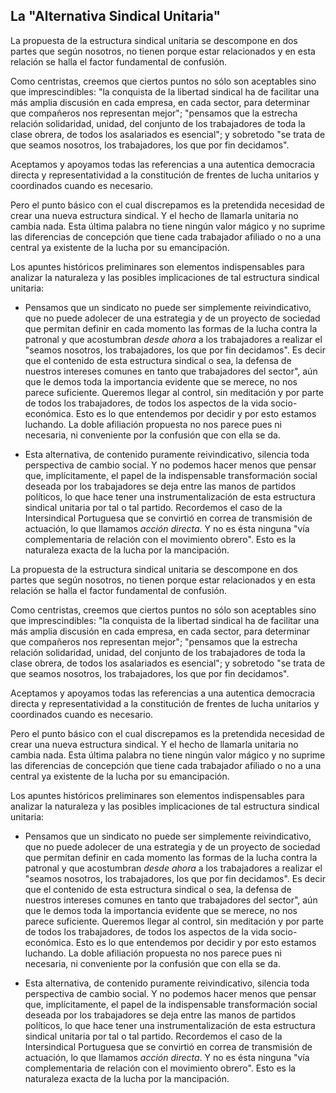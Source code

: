 ## La "Alternativa Sindical Unitaria"

La propuesta de la estructura sindical unitaria se descompone en dos
partes que según nosotros, no tienen porque estar relacionados y en esta
relación se halla el factor fundamental de confusión.

Como centristas, creemos que ciertos puntos no sólo son aceptables sino
que imprescindibles: "la conquista de la libertad sindical ha de
facilitar una más amplia discusión en cada empresa, en cada sector, para
determinar que compañeros nos representan mejor"; "pensamos que la
estrecha relación solidaridad, unidad, del conjunto de los trabajadores
de toda la clase obrera, de todos los asalariados es esencial"; y
sobretodo "se trata de que seamos nosotros, los trabajadores, los que
por fin decidamos".

Aceptamos y apoyamos todas las referencias a una autentica democracia
directa y representatividad a la constitución de frentes de lucha
unitarios y coordinados cuando es necesario.

Pero el punto básico con el cual discrepamos es la pretendida necesidad
de crear una nueva estructura sindical. Y el hecho de llamarla unitaria
no cambia nada. Esta última palabra no tiene ningún valor mágico y no
suprime las diferencias de concepción que tiene cada trabajador afiliado
o no a una central ya existente de la lucha por su emancipación.

Los apuntes históricos preliminares son elementos indispensables para
analizar la naturaleza y las posibles implicaciones de tal estructura
sindical unitaria:

-   Pensamos que un sindicato no puede ser simplemente reivindicativo,
    que no puede adolecer de una estrategia y de un proyecto de sociedad
    que permitan definir en cada momento las formas de la lucha contra
    la patronal y que acostumbran *desde ahora* a los trabajadores a
    realizar el "seamos nosotros, los trabajadores, los que por fin
    decidamos". Es decir que el contenido de esta estructura sindical o
    sea, la defensa de nuestros intereses comunes en tanto que
    trabajadores del sector", aún que le demos toda la importancia
    evidente que se merece, no nos parece suficiente. Queremos llegar al
    control, sin meditación y por parte de todos los trabajadores, de
    todos los aspectos de la vida socio-económica. Esto es lo que
    entendemos por decidir y por esto estamos luchando. La doble
    afiliación propuesta no nos parece pues ni necesaria, ni conveniente
    por la confusión que con ella se da.

-   Esta alternativa, de contenido puramente reivindicativo, silencia
    toda perspectiva de cambio social. Y no podemos hacer menos que
    pensar que, implícitamente, el papel de la indispensable
    transformación social deseada por los trabajadores se deja entre las
    manos de partidos políticos, lo que hace tener una
    instrumentalización de esta estructura sindical unitaria por tal o
    tal partido. Recordemos el caso de la Intersindical Portuguesa que
    se convirtió en correa de transmisión de actuación, lo que llamamos
    *acción directa*. Y no es ésta ninguna "vía complementaria de
    relación con el movimiento obrero". Esto es la naturaleza exacta de
    la lucha por la mancipación.


La propuesta de la estructura sindical unitaria se descompone en dos
partes que según nosotros, no tienen porque estar relacionados y en esta
relación se halla el factor fundamental de confusión.

Como centristas, creemos que ciertos puntos no sólo son aceptables sino
que imprescindibles: "la conquista de la libertad sindical ha de
facilitar una más amplia discusión en cada empresa, en cada sector, para
determinar que compañeros nos representan mejor"; "pensamos que la
estrecha relación solidaridad, unidad, del conjunto de los trabajadores
de toda la clase obrera, de todos los asalariados es esencial"; y
sobretodo "se trata de que seamos nosotros, los trabajadores, los que
por fin decidamos".

Aceptamos y apoyamos todas las referencias a una autentica democracia
directa y representatividad a la constitución de frentes de lucha
unitarios y coordinados cuando es necesario.

Pero el punto básico con el cual discrepamos es la pretendida necesidad
de crear una nueva estructura sindical. Y el hecho de llamarla unitaria
no cambia nada. Esta última palabra no tiene ningún valor mágico y no
suprime las diferencias de concepción que tiene cada trabajador afiliado
o no a una central ya existente de la lucha por su emancipación.

Los apuntes históricos preliminares son elementos indispensables para
analizar la naturaleza y las posibles implicaciones de tal estructura
sindical unitaria:

-   Pensamos que un sindicato no puede ser simplemente reivindicativo,
    que no puede adolecer de una estrategia y de un proyecto de sociedad
    que permitan definir en cada momento las formas de la lucha contra
    la patronal y que acostumbran *desde ahora* a los trabajadores a
    realizar el "seamos nosotros, los trabajadores, los que por fin
    decidamos". Es decir que el contenido de esta estructura sindical o
    sea, la defensa de nuestros intereses comunes en tanto que
    trabajadores del sector", aún que le demos toda la importancia
    evidente que se merece, no nos parece suficiente. Queremos llegar al
    control, sin meditación y por parte de todos los trabajadores, de
    todos los aspectos de la vida socio-económica. Esto es lo que
    entendemos por decidir y por esto estamos luchando. La doble
    afiliación propuesta no nos parece pues ni necesaria, ni conveniente
    por la confusión que con ella se da.

-   Esta alternativa, de contenido puramente reivindicativo, silencia
    toda perspectiva de cambio social. Y no podemos hacer menos que
    pensar que, implícitamente, el papel de la indispensable
    transformación social deseada por los trabajadores se deja entre las
    manos de partidos políticos, lo que hace tener una
    instrumentalización de esta estructura sindical unitaria por tal o
    tal partido. Recordemos el caso de la Intersindical Portuguesa que
    se convirtió en correa de transmisión de actuación, lo que llamamos
    *acción directa*. Y no es ésta ninguna "vía complementaria de
    relación con el movimiento obrero". Esto es la naturaleza exacta de
    la lucha por la mancipación.

